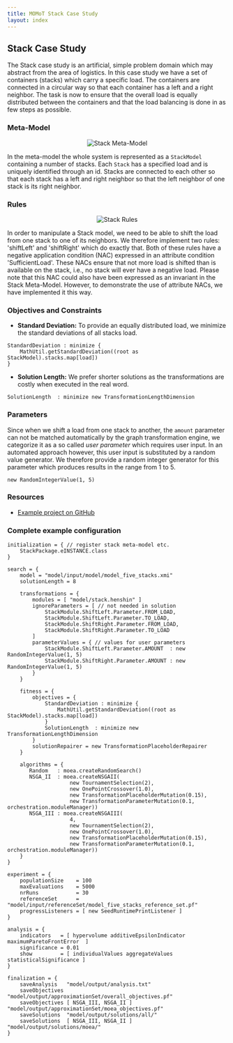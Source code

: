 ```yaml
---
title: MOMoT Stack Case Study
layout: index
---
```


## Stack Case Study
The Stack case study is an artificial, simple problem domain which may abstract from the area of logistics.
In this case study we have a set of containers (stacks) which carry a specific load. 
The containers are connected in a circular way so that each container has a left and a right neighbor.
The task is now to ensure that the overall load is equally distributed between the containers and that the load balancing is done in as few steps as possible.

### Meta-Model
<div style="text-align:center">
<img src="http://martin-fleck.github.io/momot/images/casestudy/stack/stack_mm.svg" alt="Stack Meta-Model" />
</div>

In the meta-model the whole system is represented as a ```StackModel``` containing a number of stacks. 
Each ```Stack``` has a specified load and is uniquely identified through an id.
Stacks are connected to each other so that each stack has a left and right neighbor so that the left neighbor of one stack is its right neighbor. 

### Rules
<div style="text-align:center">
<img src="http://martin-fleck.github.io/momot/images/casestudy/stack/stack_rules.svg" alt="Stack Rules" />
</div>

In order to manipulate a Stack model, we need to be able to shift the load from one stack to one of its neighbors. 
We therefore implement two rules: 'shiftLeft' and 'shiftRight' which do exactly that.
Both of these rules have a negative application condition (NAC) expressed in an attribute condition 'SufficientLoad'.
These NACs ensure that not more load is shifted than is available on the stack, i.e., no stack will ever have a negative load. 
Please note that this NAC could also have been expressed as an invariant in the Stack Meta-Model.
However, to demonstrate the use of attribute NACs, we have implemented it this way.

### Objectives and Constraints
* **Standard Deviation:** To provide an equally distributed load, we minimize the standard deviations of all stacks load.

```
StandardDeviation : minimize { 
	MathUtil.getStandardDeviation((root as StackModel).stacks.map[load])
}
```

* **Solution Length:** We prefer shorter solutions as the transformations are costly when executed in the real word.

```
SolutionLength 	: minimize new TransformationLengthDimension
```

### Parameters
Since when we shift a load from one stack to another, the ``amount`` parameter can not be matched automatically by the graph transformation engine, we categorize it as a so called *user parameter* which requires user input. In an automated approach however, this user input is substituted by a random value generator. We therefore provide a random integer generator for this parameter which produces results in the range from 1 to 5.

```
new RandomIntegerValue(1, 5)
```

### Resources
* [Example project on GitHub](https://github.com/martin-fleck/momot/tree/master/projects/at.ac.tuwien.big.momot.examples.stack)

### Complete example configuration

```
initialization = { // register stack meta-model etc.
	StackPackage.eINSTANCE.class
}

search = {
	model = "model/input/model/model_five_stacks.xmi"
	solutionLength = 8
	
	transformations = {
		modules = [ "model/stack.henshin" ] 
		ignoreParameters = [ // not needed in solution
			StackModule.ShiftLeft.Parameter.FROM_LOAD,
			StackModule.ShiftLeft.Parameter.TO_LOAD,
			StackModule.ShiftRight.Parameter.FROM_LOAD, 
			StackModule.ShiftRight.Parameter.TO_LOAD
		]		
		parameterValues = { // values for user parameters
			StackModule.ShiftLeft.Parameter.AMOUNT  : new RandomIntegerValue(1, 5)
			StackModule.ShiftRight.Parameter.AMOUNT : new RandomIntegerValue(1, 5)
		}
	}
	
	fitness = {
		objectives = { 
		 	StandardDeviation : minimize { 
		 		MathUtil.getStandardDeviation((root as StackModel).stacks.map[load])
		 	}
		 	SolutionLength 	: minimize new TransformationLengthDimension
		}
		solutionRepairer = new TransformationPlaceholderRepairer
	}
	
	algorithms = {
	   Random	: moea.createRandomSearch()
	   NSGA_II	: moea.createNSGAII(
	   				new TournamentSelection(2),
	   				new OnePointCrossover(1.0), 
					new TransformationPlaceholderMutation(0.15),
					new TransformationParameterMutation(0.1, orchestration.moduleManager))
	   NSGA_III	: moea.createNSGAIII(
	   				4,
	   				new TournamentSelection(2),
	   				new OnePointCrossover(1.0), 
					new TransformationPlaceholderMutation(0.15),
					new TransformationParameterMutation(0.1, orchestration.moduleManager))
	}	
}

experiment = {
	populationSize    = 100
	maxEvaluations    = 5000
	nrRuns            = 30
	referenceSet      = "model/input/referenceSet/model_five_stacks_reference_set.pf"
	progressListeners = [ new SeedRuntimePrintListener ]
}
	
analysis = {
	indicators   = [ hypervolume additiveEpsilonIndicator maximumParetoFrontError  ]
	significance = 0.01
	show         = [ individualValues aggregateValues statisticalSignificance ]
}
	
finalization = {
	saveAnalysis   "model/output/analysis.txt"
	saveObjectives "model/output/approximationSet/overall_objectives.pf"
	saveObjectives [ NSGA_III, NSGA_II ] "model/output/approximationSet/moea_objectives.pf"
	saveSolutions  "model/output/solutions/all/"
	saveSolutions  [ NSGA_III, NSGA_II ] "model/output/solutions/moea/"	
}	
```

